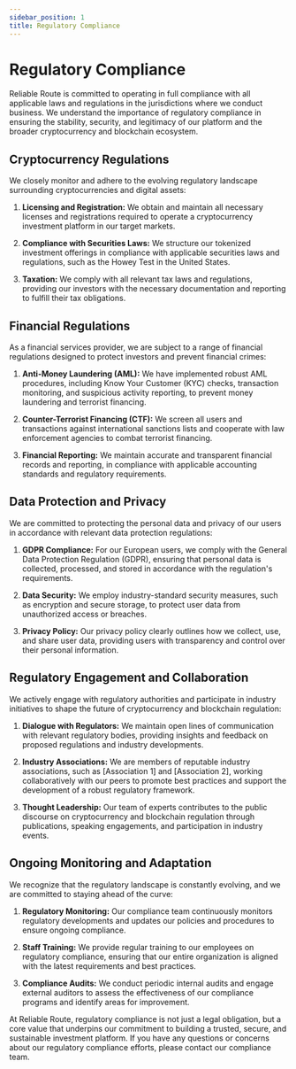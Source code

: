 ```yaml
---
sidebar_position: 1
title: Regulatory Compliance
---
```


# Regulatory Compliance

Reliable Route is committed to operating in full compliance with all applicable laws and regulations in the jurisdictions where we conduct business. We understand the importance of regulatory compliance in ensuring the stability, security, and legitimacy of our platform and the broader cryptocurrency and blockchain ecosystem.

## Cryptocurrency Regulations

We closely monitor and adhere to the evolving regulatory landscape surrounding cryptocurrencies and digital assets:

1. **Licensing and Registration:** We obtain and maintain all necessary licenses and registrations required to operate a cryptocurrency investment platform in our target markets.

2. **Compliance with Securities Laws:** We structure our tokenized investment offerings in compliance with applicable securities laws and regulations, such as the Howey Test in the United States.

3. **Taxation:** We comply with all relevant tax laws and regulations, providing our investors with the necessary documentation and reporting to fulfill their tax obligations.

## Financial Regulations

As a financial services provider, we are subject to a range of financial regulations designed to protect investors and prevent financial crimes:

1. **Anti-Money Laundering (AML):** We have implemented robust AML procedures, including Know Your Customer (KYC) checks, transaction monitoring, and suspicious activity reporting, to prevent money laundering and terrorist financing.

2. **Counter-Terrorist Financing (CTF):** We screen all users and transactions against international sanctions lists and cooperate with law enforcement agencies to combat terrorist financing.

3. **Financial Reporting:** We maintain accurate and transparent financial records and reporting, in compliance with applicable accounting standards and regulatory requirements.

## Data Protection and Privacy

We are committed to protecting the personal data and privacy of our users in accordance with relevant data protection regulations:

1. **GDPR Compliance:** For our European users, we comply with the General Data Protection Regulation (GDPR), ensuring that personal data is collected, processed, and stored in accordance with the regulation's requirements.

2. **Data Security:** We employ industry-standard security measures, such as encryption and secure storage, to protect user data from unauthorized access or breaches.

3. **Privacy Policy:** Our privacy policy clearly outlines how we collect, use, and share user data, providing users with transparency and control over their personal information.

## Regulatory Engagement and Collaboration

We actively engage with regulatory authorities and participate in industry initiatives to shape the future of cryptocurrency and blockchain regulation:

1. **Dialogue with Regulators:** We maintain open lines of communication with relevant regulatory bodies, providing insights and feedback on proposed regulations and industry developments.

2. **Industry Associations:** We are members of reputable industry associations, such as [Association 1] and [Association 2], working collaboratively with our peers to promote best practices and support the development of a robust regulatory framework.

3. **Thought Leadership:** Our team of experts contributes to the public discourse on cryptocurrency and blockchain regulation through publications, speaking engagements, and participation in industry events.

## Ongoing Monitoring and Adaptation

We recognize that the regulatory landscape is constantly evolving, and we are committed to staying ahead of the curve:

1. **Regulatory Monitoring:** Our compliance team continuously monitors regulatory developments and updates our policies and procedures to ensure ongoing compliance.

2. **Staff Training:** We provide regular training to our employees on regulatory compliance, ensuring that our entire organization is aligned with the latest requirements and best practices.

3. **Compliance Audits:** We conduct periodic internal audits and engage external auditors to assess the effectiveness of our compliance programs and identify areas for improvement.

At Reliable Route, regulatory compliance is not just a legal obligation, but a core value that underpins our commitment to building a trusted, secure, and sustainable investment platform. If you have any questions or concerns about our regulatory compliance efforts, please contact our compliance team.